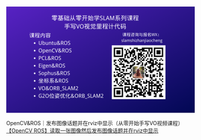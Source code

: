 ![](image/小秋SLAM实战教程.png)

OpenCV&ROS｜发布图像话题并在rviz中显示（从零开始手写VO视频课程）
[【OpenCV ROS】读取一张图像然后发布图像话题并在rviz中显示](https://chunqiushenye.blog.csdn.net/article/details/121760654)

